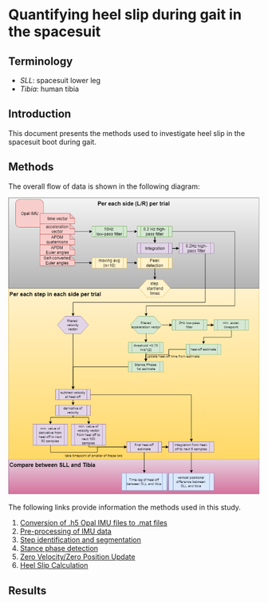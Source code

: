# Quantifying heel slip during gait in the spacesuit

## Terminology
* *SLL*: spacesuit lower leg
* *Tibia*: human tibia

## Introduction

This document presents the methods used to investigate heel slip in the spacesuit boot during gait.

## Methods

The overall flow of data is shown in the following diagram:

![dataflow](./figs/dataFlow.png)

The following links provide information the methods used in this study. 

1. [Conversion of .h5 Opal IMU files to .mat files](IMUProcessing.md)
2. [Pre-processing of IMU data](IMUDataFiltering.md)
3. [Step identification and segmentation](segmentSteps.md)
4. [Stance phase detection](zeroAccelThres.md)
5. [Zero Velocity/Zero Position Update](ZVU-ZVP.md)
6. [Heel Slip Calculation](heelslipMeasure.md)

## Results



